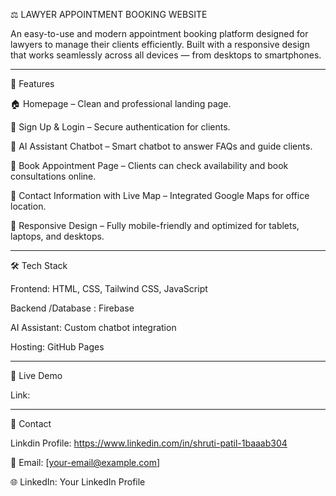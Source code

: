 ⚖️ LAWYER APPOINTMENT BOOKING WEBSITE

An easy-to-use and modern appointment booking platform designed for lawyers to manage their clients efficiently. Built with a responsive design that works seamlessly across all devices — from desktops to smartphones.


---

🌟 Features

🏠 Homepage – Clean and professional landing page.

🔐 Sign Up & Login – Secure authentication for clients.

🤖 AI Assistant Chatbot – Smart chatbot to answer FAQs and guide clients.

📅 Book Appointment Page – Clients can check availability and book consultations online.

📍 Contact Information with Live Map – Integrated Google Maps for office location.

📱 Responsive Design – Fully mobile-friendly and optimized for tablets, laptops, and desktops.



---

🛠️ Tech Stack

Frontend: HTML, CSS, Tailwind CSS, JavaScript

Backend /Database : Firebase

AI Assistant: Custom chatbot integration

Hosting: GitHub Pages

---

🚀 Live Demo

Link: 

---


📩 Contact

Linkdin Profile: https://www.linkedin.com/in/shruti-patil-1baaab304

📧 Email: [your-email@example.com]

🌐 LinkedIn: Your LinkedIn Profile
